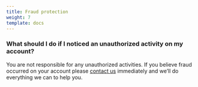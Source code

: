 ```yaml
---
title: Fraud protection
weight: 7
template: docs
---
```


### What should I do if I noticed an unauthorized activity on my account?

You are not responsible for any unauthorized activities. If you believe fraud occurred on your account please <a href="/contact-us">contact us</a> immediately and we’ll do everything we can to help you.

